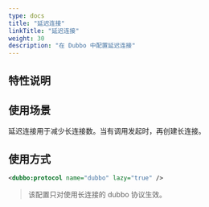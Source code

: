 ```yaml
---
type: docs
title: "延迟连接"
linkTitle: "延迟连接"
weight: 30
description: "在 Dubbo 中配置延迟连接"
---
```

## 特性说明

## 使用场景
延迟连接用于减少长连接数。当有调用发起时，再创建长连接。

## 使用方式
```xml
<dubbo:protocol name="dubbo" lazy="true" />
```

> 该配置只对使用长连接的 dubbo 协议生效。
